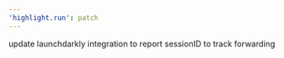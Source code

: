 ```yaml
---
'highlight.run': patch
---
```


update launchdarkly integration to report sessionID to track forwarding

